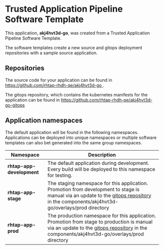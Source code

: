 # Trusted Application Pipeline Software Template

This application, **akj4hvt3d-go**, was created from a Trusted Application Pipeline Software Template.

The software templates create a new source and gitops deployment repositories with a sample source application. 

## Repositories

The source code for your application can be found in [https://github.com/rhtap-rhdh-qe/akj4hvt3d-go ](https://github.com/rhtap-rhdh-qe/akj4hvt3d-go ).
 
The gitops repository, which contains the kubernetes manifests for the application can be found in 
[https://github.com/rhtap-rhdh-qe/akj4hvt3d-go-gitops ](https://github.com/rhtap-rhdh-qe/akj4hvt3d-go-gitops ) 

## Application namespaces 

The default application will be found in the following namespaces. Applications can be deployed into unique namespaces or multiple software templates can also bet generated into the same group namespaces.  

|  Namespace   |  Description   |  
| -------- | -------- |   
| **rhtap-app-development** | The default application during development. Every build will be deployed to this namespace for testing. | 
| **rhtap-app-stage** | The staging namespace for this application. Promotion from development to stage is manual via an update to the [gitops repository](https://github.com/rhtap-rhdh-qe/akj4hvt3d-go-gitops ) in the components/akj4hvt3d-go/overlays/prod directory |  
| **rhtap-app-prod** | The production namespace for this application. Promotion from stage to production is manual via an update to the [gitops repository](https://github.com/rhtap-rhdh-qe/akj4hvt3d-go-gitops ) in the components/akj4hvt3d-go/overlays/prod directory | 